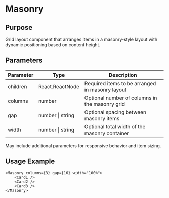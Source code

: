 # Masonry

## Purpose

Grid layout component that arranges items in a masonry-style layout with dynamic positioning based on content height.

## Parameters

| Parameter | Type             | Description                                     |
| --------- | ---------------- | ----------------------------------------------- |
| children  | React.ReactNode  | Required items to be arranged in masonry layout |
| columns   | number           | Optional number of columns in the masonry grid  |
| gap       | number \| string | Optional spacing between masonry items          |
| width     | number \| string | Optional total width of the masonry container   |

May include additional parameters for responsive behavior and item sizing.

## Usage Example

```tsx
<Masonry columns={3} gap={16} width="100%">
    <Card1 />
    <Card2 />
    <Card3 />
</Masonry>
```
